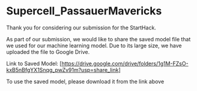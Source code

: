# Supercell_PassauerMavericks

Thank you for considering our submission for the StartHack. 


As part of our submission, we would like to share the saved model file that we used for our machine learning model. Due to its large size, we have uploaded the file to Google Drive.


Link to Saved Model: [https://drive.google.com/drive/folders/1g1M-FZsO-kxB5nBfgYX1Snqg_pwZv91m?usp=share_link]


To use the saved model, please download it from the link above 
